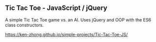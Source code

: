 ## Tic Tac Toe - JavaScript / jQuery ##

A simple Tic Tac Toe game vs. an AI. Uses jQuery and OOP with the ES6 class constructors.

https://ken-zhong.github.io/simple-projects/Tic-Tac-Toe-JS/
